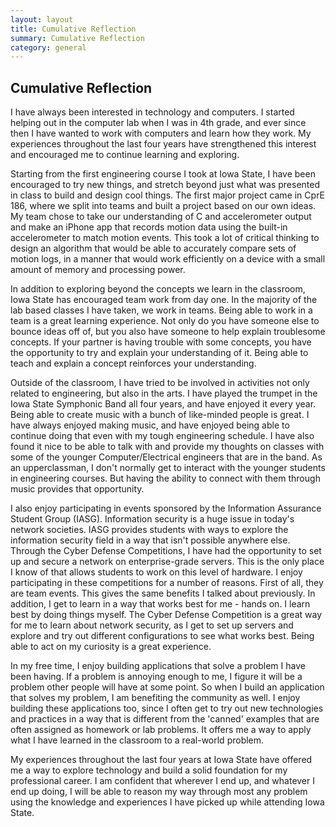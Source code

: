 ```yaml
---
layout: layout
title: Cumulative Reflection
summary: Cumulative Reflection
category: general
---
```


## Cumulative Reflection

I have always been interested in technology and computers. I started helping out in the computer lab when I was in 4th grade, and ever since then I have wanted to work with computers and learn how they work. My experiences throughout the last four years have strengthened this interest and encouraged me to continue learning and exploring.

Starting from the first engineering course I took at Iowa State, I have been encouraged to try new things, and stretch beyond just what was presented in class to build and design cool things. The first major project came in CprE 186, where we split into teams and built a project based on our own ideas. My team chose to take our understanding of C and accelerometer output and make an iPhone app that records motion data using the built-in accelerometer to match motion events. This took a lot of critical thinking to design an algorithm that would be able to accurately compare sets of motion logs, in a manner that would work efficiently on a device with a small amount of memory and processing power.

In addition to exploring beyond the concepts we learn in the classroom, Iowa State has encouraged team work from day one. In the majority of the lab based classes I have taken, we work in teams. Being able to work in a team is a great learning experience. Not only do you have someone else to bounce ideas off of, but you also have someone to help explain troublesome concepts. If your partner is having trouble with some concepts, you have the opportunity to try and explain your understanding of it. Being able to teach and explain a concept reinforces your understanding.

Outside of the classroom, I have tried to be involved in activities not only related to engineering, but also in the arts. I have played the trumpet in the Iowa State Symphonic Band all four years, and have enjoyed it every year. Being able to create music with a bunch of like-minded people is great. I have always enjoyed making music, and have enjoyed being able to continue doing that even with my tough engineering schedule. I have also found it nice to be able to talk with and provide my thoughts on classes with some of the younger Computer/Electrical engineers that are in the band. As an upperclassman, I don't normally get to interact with the younger students in engineering courses. But having the ability to connect with them through music provides that opportunity.

I also enjoy participating in events sponsored by the Information Assurance Student Group (IASG). Information security is a huge issue in today's network societies. IASG provides students with ways to explore the information security field in a way that isn't possible anywhere else. Through the Cyber Defense Competitions, I have had the opportunity to set up and secure a network on enterprise-grade servers. This is the only place I know of that allows students to work on this level of hardware. I enjoy participating in these competitions for a number of reasons. First of all, they are team events. This gives the same benefits I talked about previously. In addition, I get to learn in a way that works best for me - hands on. I learn best by doing things myself. The Cyber Defense Competition is a great way for me to learn about network security, as I get to set up servers and explore and try out different configurations to see what works best. Being able to act on my curiosity is a great experience.

In my free time, I enjoy building applications that solve a problem I have been having. If a problem is annoying enough to me, I figure it will be a problem other people will have at some point. So when I build an application that solves my problem, I am benefiting the community as well. I enjoy building these applications too, since I often get to try out new technologies and practices in a way that is different from the 'canned' examples that are often assigned as homework or lab problems. It offers me a way to apply what I have learned in the classroom to a real-world problem.

My experiences throughout the last four years at Iowa State have offered me a way to explore technology and build a solid foundation for my professional career. I am confident that wherever I end up, and whatever I end up doing, I will be able to reason my way through most any problem using the knowledge and experiences I have picked up while attending Iowa State.
